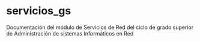 # servicios_gs
Documentación del módulo de Servicios de Red del ciclo de grado superior de Administración de sistemas Informáticos en Red
